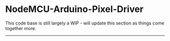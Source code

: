 # NodeMCU-Arduino-Pixel-Driver

This code base is still largely a WIP - will update this section as things come together more.

---




